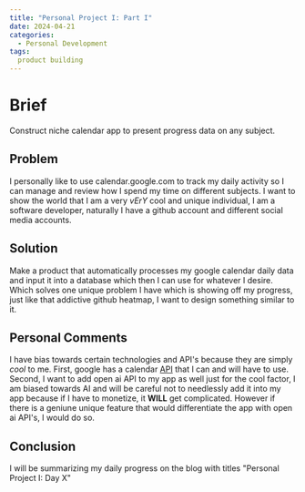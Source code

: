 ```yaml
---
title: "Personal Project I: Part I"
date: 2024-04-21
categories:
  - Personal Development
tags:
  product building
---
```


# Brief
Construct niche calendar app to present progress data on any subject.

## Problem
I personally like to use calendar.google.com to track my daily activity so I can manage and review how I spend my time on different subjects. I want to show the world that I am a very *vErY* cool and unique individual, I am a software developer, naturally I have a github account and different social media accounts.

## Solution
Make a product that automatically processes my google calendar daily data and input it into a database which then I can use for whatever I desire. Which solves one unique problem I have which is showing off my progress, just like that addictive github heatmap, I want to design something similar to it.

## Personal Comments
I have bias towards certain technologies and API's because they are simply *cool* to me. First, google has a calendar [API](https://developers.google.com/calendar/api/guides/overview) that I can and will have to use. Second, I want to add open ai API to my app as well just for the cool factor, I am biased towards AI and will be careful not to needlessly add it into my app because if I have to monetize, it **WILL** get complicated. However if there is a geniune unique feature that would differentiate the app with open ai API's, I would do so.


## Conclusion
I will be summarizing my daily progress on the blog with titles "Personal Project I: Day X"